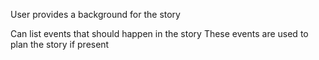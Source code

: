User provides a background for the story

Can list events that should happen in the story
These events are used to plan the story if present

